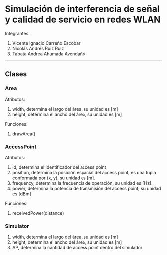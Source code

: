 # Simulación de interferencia de señal y calidad de servicio en redes WLAN

Integrantes:

1. Vicente Ignacio Carreño Escobar
2. Nicolás Andrés Ruiz Ruiz
3. Tabata Andrea Ahumada Avendaño

---

## Clases

### Area

Atributos:

1. width, determina el largo del área, su unidad es [m]
2. height, determina el ancho del área, su unidad es [m]

Funciones:

1. drawArea()

### AccessPoint

Atributos:

1. id, determina el identificador del access point
2. position, determina la posición espacial del access point, es una tupla conformada por (x, y), su unidad es [m].
3. frequency, determina la frecuencia de operación, su unidad es [Hz].
4. power, determina la potencia de transmisión del access point, su unidad es [dBm]

Funciones:

1. receivedPower(distance)

### Simulator

1. width, determina el largo del área, su unidad es [m]
2. height, determina el ancho del área, su unidad es [m]
3. AP, determina la cantidad de access point dentro del simulador
